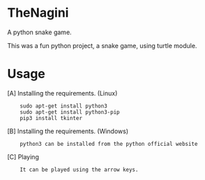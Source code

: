 # TheNagini
A python snake game.

This was a fun python project, a snake game, using turtle module.

# Usage

[A] Installing the requirements. (Linux)

        sudo apt-get install python3
        sudo apt-get install python3-pip
        pip3 install tkinter

[B] Installing the requirements. (Windows)

        python3 can be installed from the python official website

[C] Playing

        It can be played using the arrow keys.
